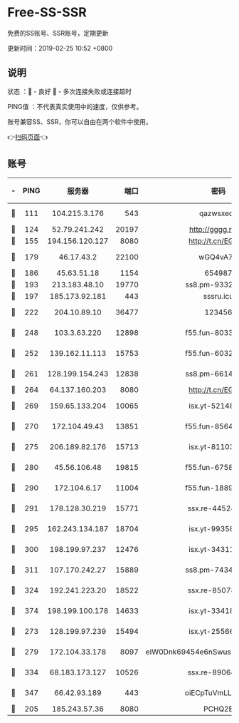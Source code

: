 # Free-SS-SSR

免费的SS账号、SSR账号，定期更新

更新时间：2019-02-25 10:52 +0800

## 说明

状态     ：🙂 - 良好 🙁 - 多次连接失败或连接超时

PING值   ：不代表真实使用中的速度，仅供参考。

账号兼容SS、SSR，你可以自由在两个软件中使用。

👉[扫码页面](https://liesauer.github.io/free-ss-ssr.github.io/)👈

## 账号

|-|PING|服务器|端口|密码|加密方式|区域|
|:----:|:----:|:-----:|-----:|:----:|:----:|:----:|
|🙂|111|104.215.3.176|543|qazwsxedc|aes-256-gcm|JP|
|🙂|124|52.79.241.242|20197|http://gggg.rocks|chacha20|KR|
|🙂|155|194.156.120.127|8080|http://t.cn/EGJIyrl|rc4-md5|RU|
|🙂|179|46.17.43.2|22100|wGQ4vA7D|aes-256-gcm|RU|
|🙂|186|45.63.51.18|1154|654987|chacha20|US|
|🙂|193|213.183.48.10|19770|ss8.pm-93323963|rc4-md5|RU|
|🙂|197|185.173.92.181|443|sssru.icu|rc4-md5|RU|
|🙂|222|204.10.89.10|36477|123456|aes-256-cfb|US|
|🙂|248|103.3.63.220|12898|f55.fun-80336552|aes-256-cfb|SG|
|🙂|252|139.162.11.113|15753|f55.fun-60326778|aes-256-cfb|SG|
|🙂|261|128.199.154.243|12838|ss8.pm-66149074|aes-256-cfb|SG|
|🙂|264|64.137.160.203|8080|http://t.cn/EGJIyrl|rc4-md5|CA|
|🙂|269|159.65.133.204|10065|isx.yt-52148162|aes-256-cfb|SG|
|🙂|270|172.104.49.43|13851|f55.fun-85640290|aes-256-cfb|SG|
|🙂|275|206.189.82.176|15713|isx.yt-81103224|aes-256-cfb|SG|
|🙂|280|45.56.106.48|19815|f55.fun-67580626|aes-256-cfb|US|
|🙂|290|172.104.6.17|11004|f55.fun-18893031|aes-256-cfb|US|
|🙂|291|178.128.30.219|15771|ssx.re-44524378|aes-256-cfb|SG|
|🙂|295|162.243.134.187|18704|isx.yt-99358628|aes-256-cfb|US|
|🙂|300|198.199.97.237|12476|isx.yt-34311364|aes-256-cfb|US|
|🙂|311|107.170.242.27|15889|ss8.pm-74341344|aes-256-cfb|US|
|🙂|324|192.241.223.20|18522|ssx.re-85078137|aes-256-cfb|US|
|🙂|374|198.199.100.178|14633|isx.yt-33418076|aes-256-cfb|US|
|🙂|273|128.199.97.239|15494|isx.yt-25566417|aes-256-cfb|SG|
|🙂|279|172.104.33.178|8097|eIW0Dnk69454e6nSwuspv9DmS201tQ0D|aes-256-cfb|SG|
|🙂|334|68.183.173.127|10526|ssx.re-89064823|aes-256-cfb|US|
|🙂|347|66.42.93.189|443|oiECpTuVmLLxk4Ts|aes-256-cfb|US|
|🙁|205|185.243.57.36|8080|PCHQ2E|rc4-md5|US|
